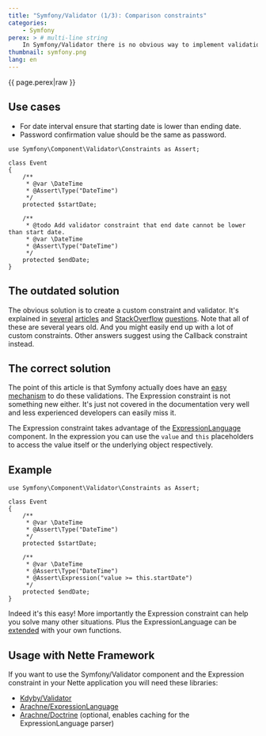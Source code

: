 ```yaml
---
title: "Symfony/Validator (1/3): Comparison constraints"
categories:
    - Symfony
perex: > # multi-line string
    In Symfony/Validator there is no obvious way to implement validations like comparing a value to another property on the same object. There are several articles about this topic already but literally all of them are completely outdated. In this article I'll cover the correct way to solve this.
thumbnail: symfony.png
lang: en
---
```


<p class="perex">{{ page.perex|raw }}</p>

Use cases
----

- For date interval ensure that starting date is lower than ending date.
- Password confirmation value should be the same as password.

```language-php
use Symfony\Component\Validator\Constraints as Assert;

class Event
{
    /**
     * @var \DateTime
     * @Assert\Type("DateTime")
     */
    protected $startDate;

    /**
     * @todo Add validator constraint that end date cannot be lower than start date.
     * @var \DateTime
     * @Assert\Type("DateTime")
     */
    protected $endDate;
}
```

The outdated solution
----

The obvious solution is to create a custom constraint and validator. It's explained in [several](https://creativcoders.wordpress.com/2014/07/19/symfony2-two-fields-comparison-with-custom-validation-constraints/) [articles](http://www.yewchube.com/2011/08/symfony-2-field-comparison-validator/) and [StackOverflow](http://stackoverflow.com/questions/15972404/symfony2-validation-datetime-1-should-be-before-datetime-2) [questions](http://stackoverflow.com/questions/8170301/symfony2-form-validation-based-on-two-fields). Note that all of these are several years old. And you might easily end up with a lot of custom constraints. Other answers suggest using the Callback constraint instead.

The correct solution
----

The point of this article is that Symfony actually does have an [easy mechanism](http://symfony.com/doc/current/reference/constraints/Expression.html) to do these validations. The Expression constraint is not something new either. It's just not covered in the documentation very well and less experienced developers can easily miss it.

The Expression constraint takes advantage of the [ExpressionLanguage](http://symfony.com/doc/current/components/expression_language.html) component. In the expression you can use the `value` and `this` placeholders to access the value itself or the underlying object respectively.


Example
----

```language-php
use Symfony\Component\Validator\Constraints as Assert;

class Event
{
    /**
     * @var \DateTime
     * @Assert\Type("DateTime")
     */
    protected $startDate;

    /**
     * @var \DateTime
     * @Assert\Type("DateTime")
     * @Assert\Expression("value >= this.startDate")
     */
    protected $endDate;
}
```

Indeed it's this easy! More importantly the Expression constraint can help you solve many other situations. Plus the ExpressionLanguage can be [extended](http://symfony.com/doc/current/components/expression_language/extending.html) with your own functions.


Usage with Nette Framework
----

If you want to use the Symfony/Validator component and the Expression constraint in your Nette application you will need these libraries:

- [Kdyby/Validator](https://github.com/Kdyby/Validator)
- [Arachne/ExpressionLanguage](https://github.com/Arachne/ExpressionLanguage)
- [Arachne/Doctrine](https://github.com/Arachne/Doctrine) (optional, enables caching for the ExpressionLanguage parser)
